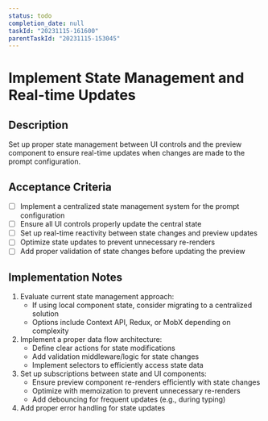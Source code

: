 ```yaml
---
status: todo
completion_date: null
taskId: "20231115-161600"
parentTaskId: "20231115-153045"
---
```


# Implement State Management and Real-time Updates

## Description

Set up proper state management between UI controls and the preview component to ensure real-time updates when changes are made to the prompt configuration.

## Acceptance Criteria

- [ ] Implement a centralized state management system for the prompt configuration
- [ ] Ensure all UI controls properly update the central state
- [ ] Set up real-time reactivity between state changes and preview updates
- [ ] Optimize state updates to prevent unnecessary re-renders
- [ ] Add proper validation of state changes before updating the preview

## Implementation Notes

1. Evaluate current state management approach:
   - If using local component state, consider migrating to a centralized solution
   - Options include Context API, Redux, or MobX depending on complexity
2. Implement a proper data flow architecture:
   - Define clear actions for state modifications
   - Add validation middleware/logic for state changes
   - Implement selectors to efficiently access state data
3. Set up subscriptions between state and UI components:
   - Ensure preview component re-renders efficiently with state changes
   - Optimize with memoization to prevent unnecessary re-renders
   - Add debouncing for frequent updates (e.g., during typing)
4. Add proper error handling for state updates
